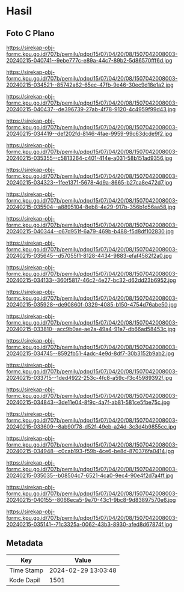 # Hasil

## Foto C Plano

https://sirekap-obj-formc.kpu.go.id/707b/pemilu/pdpr/15/07/04/20/08/1507042008003-20240215-040741--9ebe777c-e89a-44c7-89b2-5d86570fff6d.jpg

https://sirekap-obj-formc.kpu.go.id/707b/pemilu/pdpr/15/07/04/20/08/1507042008003-20240215-034521--85742a62-65ec-47fb-9e46-30ec9d18e1a2.jpg

https://sirekap-obj-formc.kpu.go.id/707b/pemilu/pdpr/15/07/04/20/08/1507042008003-20240215-040437--de396739-27ab-4f78-9120-4c4959f99d43.jpg

https://sirekap-obj-formc.kpu.go.id/707b/pemilu/pdpr/15/07/04/20/08/1507042008003-20240215-034419--def202fd-8146-4fae-9959-99c63dcde9f2.jpg

https://sirekap-obj-formc.kpu.go.id/707b/pemilu/pdpr/15/07/04/20/08/1507042008003-20240215-035355--c5813264-c401-414e-a031-58b151ad9356.jpg

https://sirekap-obj-formc.kpu.go.id/707b/pemilu/pdpr/15/07/04/20/08/1507042008003-20240215-034323--1fee1371-5678-4d9a-8665-b27ca8e472d7.jpg

https://sirekap-obj-formc.kpu.go.id/707b/pemilu/pdpr/15/07/04/20/08/1507042008003-20240215-035504--a8895104-8eb8-4e29-917b-356b1d56aa58.jpg

https://sirekap-obj-formc.kpu.go.id/707b/pemilu/pdpr/15/07/04/20/08/1507042008003-20240215-040344--c67d951f-6a79-469b-b488-f5d8df102830.jpg

https://sirekap-obj-formc.kpu.go.id/707b/pemilu/pdpr/15/07/04/20/08/1507042008003-20240215-035645--d57055f1-8128-4434-9883-efaf4582f2a0.jpg

https://sirekap-obj-formc.kpu.go.id/707b/pemilu/pdpr/15/07/04/20/08/1507042008003-20240215-034133--360f5817-46c2-4e27-bc32-d62dd23b6952.jpg

https://sirekap-obj-formc.kpu.go.id/707b/pemilu/pdpr/15/07/04/20/08/1507042008003-20240215-035928--de90860f-0329-4085-b150-4754d76abe50.jpg

https://sirekap-obj-formc.kpu.go.id/707b/pemilu/pdpr/15/07/04/20/08/1507042008003-20240215-033810--acc9b0ae-ae2a-49a4-91a7-db66ad58453c.jpg

https://sirekap-obj-formc.kpu.go.id/707b/pemilu/pdpr/15/07/04/20/08/1507042008003-20240215-034745--8592fb51-4adc-4e9d-8df7-30b3152b9ab2.jpg

https://sirekap-obj-formc.kpu.go.id/707b/pemilu/pdpr/15/07/04/20/08/1507042008003-20240215-033715--1ded4922-253c-4fc8-a59c-f3c45989392f.jpg

https://sirekap-obj-formc.kpu.go.id/707b/pemilu/pdpr/15/07/04/20/08/1507042008003-20240215-034843--3de11e04-8f9c-4a7f-ab81-581ce5fbe75c.jpg

https://sirekap-obj-formc.kpu.go.id/707b/pemilu/pdpr/15/07/04/20/08/1507042008003-20240215-033609--8ab90f78-d52f-49eb-a24d-3c3d4b9855cc.jpg

https://sirekap-obj-formc.kpu.go.id/707b/pemilu/pdpr/15/07/04/20/08/1507042008003-20240215-034948--c0cab193-f59b-4ce6-be8d-870376fa0414.jpg

https://sirekap-obj-formc.kpu.go.id/707b/pemilu/pdpr/15/07/04/20/08/1507042008003-20240215-035035--b08504c7-6521-4ca0-9ec4-90e4f2d7a4ff.jpg

https://sirekap-obj-formc.kpu.go.id/707b/pemilu/pdpr/15/07/04/20/08/1507042008003-20240215-040155--8066eca5-9e70-43c1-9bc8-9d83897570e6.jpg

https://sirekap-obj-formc.kpu.go.id/707b/pemilu/pdpr/15/07/04/20/08/1507042008003-20240215-035141--71c3325a-0062-43b3-8930-afed8d67874f.jpg


## Metadata

| Key        | Value               |
| ---------- | ------------------- |
| Time Stamp | 2024-02-29 13:03:48 |
| Kode Dapil | 1501                |



